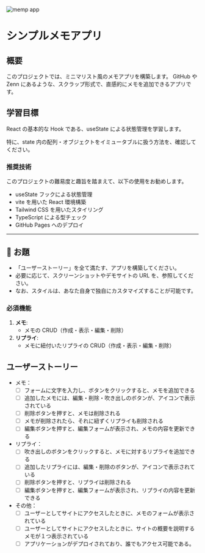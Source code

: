 ![memp app](https://github.com/user-attachments/assets/61e762b5-0d55-4691-8f58-2678f32d0f21)

# シンプルメモアプリ

## 概要

このプロジェクトでは、ミニマリスト風のメモアプリを構築します。
GitHub や Zenn にあるような、スクラップ形式で、直感的にメモを追加できるアプリです。

## 学習目標

React の基本的な Hook である、useState による状態管理を学習します。

特に、state 内の配列・オブジェクトをイミュータブルに扱う方法を、確認してください。

### 推奨技術

このプロジェクトの難易度と趣旨を踏まえて、以下の使用をお勧めします。

- useState フックによる状態管理
- vite を用いた React 環境構築
- Tailwind CSS を用いたスタイリング
- TypeScript による型チェック
- GitHub Pages へのデプロイ

---

## 🎯 お題

- 「ユーザーストーリー」を全て満たす、アプリを構築してください。
- 必要に応じて、スクリーンショットやデモサイトの URL を、参照してください。
- なお、スタイルは、あなた自身で独自にカスタマイズすることが可能です。

### 必須機能

1. **メモ**:
   - メモの CRUD（作成・表示・編集・削除）
2. **リプライ**:
   - メモに紐付いたリプライの CRUD（作成・表示・編集・削除）

## ユーザーストーリー

- メモ：
  - [ ] フォームに文字を入力し、ボタンをクリックすると、メモを追加できる
  - [ ] 追加したメモには、編集・削除・吹き出しのボタンが、アイコンで表示されている
  - [ ] 削除ボタンを押すと、メモは削除される
  - [ ] メモが削除されたら、それに紐ずくリプライも削除される
  - [ ] 編集ボタンを押すと、編集フォームが表示され、メモの内容を更新できる
- リプライ：
  - [ ] 吹き出しのボタンをクリックすると、メモに対するリプライを追加できる
  - [ ] 追加したリプライには、編集・削除のボタンが、アイコンで表示されている
  - [ ] 削除ボタンを押すと、リプライは削除される
  - [ ] 編集ボタンを押すと、編集フォームが表示され、リプライの内容を更新できる
- その他：
  - [ ] ユーザーとしてサイトにアクセスしたときに、メモのフォームが表示されている
  - [ ] ユーザーとしてサイトにアクセスしたときに、サイトの概要を説明するメモが１つ表示されている
  - [ ] アプリケーションがデプロイされており、誰でもアクセス可能である。

